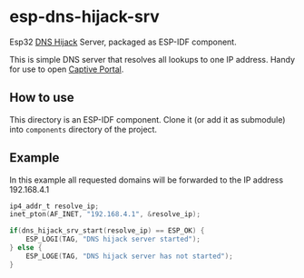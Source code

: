 # esp-dns-hijack-srv
Esp32 [DNS Hijack](https://en.wikipedia.org/wiki/DNS_hijacking) Server, packaged as ESP-IDF component.

This is simple DNS server that resolves all lookups to one IP address. Handy for use to open [Captive Portal](https://en.wikipedia.org/wiki/Captive_portal).

## How to use

This directory is an ESP-IDF component. Clone it (or add it as submodule) into `components` directory of the project.

## Example

In this example all requested domains will be forwarded to the IP address 192.168.4.1

```C
ip4_addr_t resolve_ip;
inet_pton(AF_INET, "192.168.4.1", &resolve_ip);

if(dns_hijack_srv_start(resolve_ip) == ESP_OK) {
    ESP_LOGI(TAG, "DNS hijack server started");
} else {
    ESP_LOGE(TAG, "DNS hijack server has not started");
}
```
